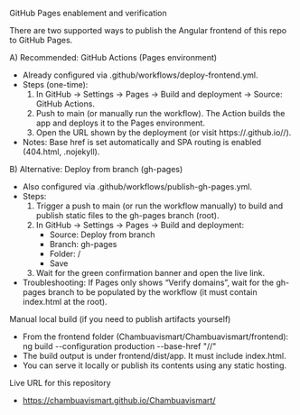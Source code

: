 GitHub Pages enablement and verification

There are two supported ways to publish the Angular frontend of this repo to GitHub Pages.

A) Recommended: GitHub Actions (Pages environment)
- Already configured via .github/workflows/deploy-frontend.yml.
- Steps (one-time):
  1) In GitHub → Settings → Pages → Build and deployment → Source: GitHub Actions.
  2) Push to main (or manually run the workflow). The Action builds the app and deploys it to the Pages environment.
  3) Open the URL shown by the deployment (or visit https://<your-username>.github.io/<repo-name>/).
- Notes: Base href is set automatically and SPA routing is enabled (404.html, .nojekyll).

B) Alternative: Deploy from branch (gh-pages)
- Also configured via .github/workflows/publish-gh-pages.yml.
- Steps:
  1) Trigger a push to main (or run the workflow manually) to build and publish static files to the gh-pages branch (root).
  2) In GitHub → Settings → Pages → Build and deployment:
     - Source: Deploy from branch
     - Branch: gh-pages
     - Folder: /
     - Save
  3) Wait for the green confirmation banner and open the live link.
- Troubleshooting: If Pages only shows “Verify domains”, wait for the gh-pages branch to be populated by the workflow (it must contain index.html at the root).

Manual local build (if you need to publish artifacts yourself)
- From the frontend folder (Chambuavismart/Chambuavismart/frontend):
  ng build --configuration production --base-href "/<repo-name>/"
- The build output is under frontend/dist/app. It must include index.html.
- You can serve it locally or publish its contents using any static hosting.

Live URL for this repository
- https://chambuavismart.github.io/Chambuavismart/
